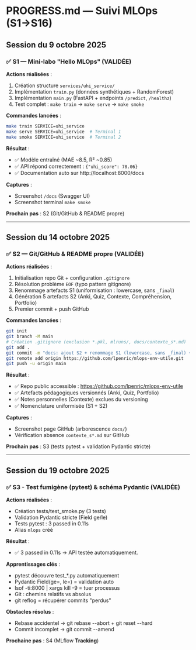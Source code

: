 # PROGRESS.md — Suivi MLOps (S1→S16)

## Session du 9 octobre 2025

### ✅ S1 — Mini-labo "Hello MLOps" (VALIDÉE)

**Actions réalisées** :
1. Création structure `services/uhi_service/`
2. Implémentation `train.py` (données synthétiques + RandomForest)
3. Implémentation `main.py` (FastAPI + endpoints `/predict`, `/healthz`)
4. Test complet : `make train` → `make serve` → `make smoke`

**Commandes lancées** :
```bash
make train SERVICE=uhi_service
make serve SERVICE=uhi_service  # Terminal 1
make smoke SERVICE=uhi_service  # Terminal 2
```

**Résultat** :
- ✅ Modèle entraîné (MAE ~8.5, R² ~0.85)
- ✅ API répond correctement : `{"uhi_score": 78.06}`
- ✅ Documentation auto sur http://localhost:8000/docs

**Captures** :
- Screenshot `/docs` (Swagger UI)
- Screenshot terminal `make smoke`

**Prochain pas** : S2 (Git/GitHub & README propre)

---

## Session du 14 octobre 2025

### ✅ S2 — Git/GitHub & README propre (VALIDÉE)

**Actions réalisées** :
1. Initialisation repo Git + configuration `.gitignore`
2. Résolution problème `EOF` (typo pattern gitignore)
3. Renommage artefacts S1 (uniformisation : lowercase, sans `_final`)
4. Génération 5 artefacts S2 (Anki, Quiz, Contexte, Compréhension, Portfolio)
5. Premier commit + push GitHub

**Commandes lancées** :
```bash
git init
git branch -M main
# Création .gitignore (exclusion *.pkl, mlruns/, docs/contexte_s*.md)
git add .
git commit -m "docs: ajout S2 + renommage S1 (lowercase, sans _final) + exclusion notes perso"
git remote add origin https://github.com/lpenric/mlops-env-utile.git
git push -u origin main
```

**Résultat** :
- ✅ Repo public accessible : https://github.com/lpenric/mlops-env-utile
- ✅ Artefacts pédagogiques versionnés (Anki, Quiz, Portfolio)
- ✅ Notes personnelles (Contexte) exclues du versioning
- ✅ Nomenclature uniformisée (S1 + S2)

**Captures** :
- Screenshot page GitHub (arborescence `docs/`)
- Vérification absence `contexte_s*.md` sur GitHub

**Prochain pas** : S3 (tests pytest + validation Pydantic stricte)

---

## Session du 19 octobre 2025 

### ✅ S3 - Test fumigène (pytest) & schéma Pydantic (VALIDÉE)

**Actions réalisées** :
- Création tests/test_smoke.py (3 tests)
- Validation Pydantic stricte (Field ge/le)
- Tests pytest : 3 passed in 0.11s
- Alias `mlops` créé

**Résultat** :
- ✅ 3 passed in 0.11s → API testée automatiquement.

**Apprentissages clés** :
- pytest découvre test_*.py automatiquement
- Pydantic Field(ge=, le=) = validation auto
- lsof -ti:8000 | xargs kill -9 = tuer processus
- Git : chemins relatifs vs absolus
- git reflog = récupérer commits "perdus"

**Obstacles résolus** :
- Rebase accidentel → git rebase --abort + git reset --hard
- Commit incomplet → git commit --amend

**Prochaine pas** : S4 (MLflow **Tracking**)